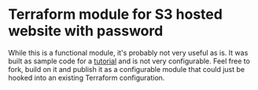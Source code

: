 # Terraform module for S3 hosted website with password

While this is a functional module, it's probably not very useful as is.
It was built as sample code for a [tutorial](https://www.noobs.quest/devops/password-protected-s3/)
and is not very configurable. Feel free to fork, build on it and publish
it as a configurable module that could just be hooked into an existing
Terraform configuration.
